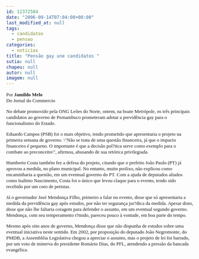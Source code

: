 ```yaml
---
id: 12372504
date: "2006-09-14T07:04:00+00:00"
last_modified_at: null
tags:
  - candidatos
  - pensao
categories:
  - noticias
title: "Pensão gay une candidatos "
sutia: null
chapeu: null
autor: null
imagem: null
---
```

<p><FONT size=2></p>
<p><P><FONT face=Verdana>Por <STRONG>Jamildo Melo<BR></STRONG></FONT><FONT face=Verdana>Do Jornal do Commercio</FONT></P></p>
<p><P><FONT face=Verdana>No debate promovido pela ONG Leões do Norte, ontem, na boate Metrópole, os três principais candidatos ao governo de Pernambuco prometeram adotar a previdência gay para o funcionalismo do Estado. </FONT></P></p>
<p><P><FONT face=Verdana>Eduardo Campos (PSB) foi o mais objetivo, tendo prometido que apresentaria o projeto na primeira semana de governo. \"Não se trata de uma questão financeira, já que o impacto financeiro é pequeno. O importante é que a decisão pol?tica serve como exemplo para o combate ao preconceito\", afirmou, abusando de sua retórica privilegiada. </FONT></P></p>
<p><P><FONT face=Verdana>Humberto Costa também fez a defesa do projeto, citando que o prefeito João Paulo (PT) já aprovou a medida, no plano municipal. No entanto, muito prolixo, não explicou como encaminharia a questão, em um eventual governo do PT. Com a ajuda de deputados aliados como Isaltino Nascimento, Costa foi o único que levou claque para o evento, tendo sido recebido por um coro de petistas. </FONT></P></p>
<p><P><FONT face=Verdana>Já o governador José Mendonça Filho, primeiro a falar no evento, disse que só apresentaria a medida da previdência gay após estudos, por não ter segurança jur?dica da medida. Apesar disto, disse que não lhe faltaria coragem para defender o assunto, em um eventual segundo governo. Mendonça, com seu temperamento t?mido, pareceu pouco à vontade, em boa parte do tempo. </FONT></P></p>
<p><P><FONT face=Verdana>Mesmo após oito anos de governo, Mendonça disse que não dispunha de estudos sobre uma eventual iniciativa neste sentido. Em 2002, por proposição do deputado João Negromonte, do PMDB, a Assembléia Legislativa chegou a apreciar o assunto, mas o projeto de lei foi barrado, por um voto de minerva do presidente Romário Dias, do PFL, atendendo a pressão da bancada evangélica.</FONT> </P></FONT> </p>
